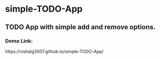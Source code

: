 # simple-TODO-App
<h2>TODO App with simple add and remove options.</h2>
<h3>Demo Link:</h3>https://vishalg3007.github.io/simple-TODO-App/ <br />

